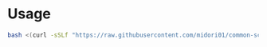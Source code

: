 # Usage
```bash
bash <(curl -sSLf "https://raw.githubusercontent.com/midori01/common-scripts/main/hostname/hostname.sh")
```
